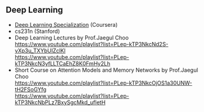 ## Deep Learning

- [Deep Learning Specialization](https://www.coursera.org/programs/ml-bootcamp-korea-2024-8xvem/specializations/deep-learning?collectionId=b5Y5Y) (Coursera)
- cs231n (Stanford)
- Deep Learning Lectures by Prof.Jaegul Choo  
    https://www.youtube.com/playlist?list=PLep-kTP3NkcNd2S-vXp3u_TXYbUIZclKl  
    https://www.youtube.com/playlist?list=PLep-kTP3NkcN3yfLLTCaEhZ8K0FmHy2Lh  
- Short Course on Attention Models and Memory Networks by Prof.Jaegul Choo  
    https://www.youtube.com/playlist?list=PLep-kTP3NkcOjOS1a30UNW-tH2FSoGYfg  
    https://www.youtube.com/playlist?list=PLep-kTP3NkcNbPLz7BxySgcMkd_ufletH